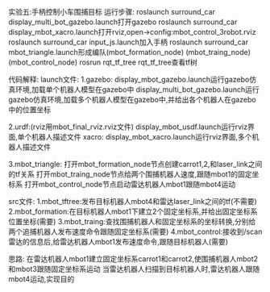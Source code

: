 实验五:手柄控制小车围捕目标
运行步骤:
roslaunch surround_car display_multi_bot_gazebo.launch打开gazebo
roslaunch surround_car display_mbot_xacro.launch打开rviz,open->config:mbot_control_3robot.rviz
roslaunch surround_car input_js.launch加入手柄
roslaunch surround_car mbot_triangle.launch形成编队(mbot_formation_node) (mbot_traing_node) (mbot_control_node)
rosrun rqt_tf_tree rqt_tf_tree查看tf树



代码解释:
launch文件:
  1.gazebo:
    display_mbot_gazebo.launch运行gazebo仿真环境,加载单个机器人模型在gazebo中
    display_multi_bot_gazebo.launch运行gazebo仿真环境,加载多个机器人模型在gazebo中,并给出各个机器人在gazebo中的位置坐标

  2.urdf:(rviz用mbot_final_rviz.rviz文件)
    display_mbot_usdf.launch运行rviz界面,单个机器人描述文件
  xacro:
    display_mbot_xacro.launch运行rviz界面,多个机器人描述文件
  
  3.mbot_triangle:
    打开mbot_formation_node节点创建carrot1,2,和laser_link之间的tf关系
    打开mbot_traing_node节点给两个围捕机器人速度,跟随mbot1的固定坐标系
    打开mbot_control_node节点启动雷达机器人mbot1跟随mbot4运动
    
src文件:
  1.mbot_tftree:发布目标机器人mbot4和雷达laser_link之间的tf(不需要)
  2.mbot_formation:在目标机器人mbot1下建立2个固定坐标系,并给出固定坐标系位置坐标(需要)
  3.mbot_traing:查找围捕机器人和固定坐标系的坐标转换,分别给两个追捕机器人发布速度命令跟随固定坐标系(需要)
  4.mbot_control:接收到/scan雷达的信息后,给雷达机器人mbot1发布速度命令,跟随目标机器人(需要)
  
  

思路:
在雷达机器人mbot1建立固定坐标系carrot1和carrot2,使围捕机器人mbot2和mbot3跟随固定坐标系运动
当雷达机器人扫描到目标机器人时,雷达机器人跟随mbot4运动,实现目的
